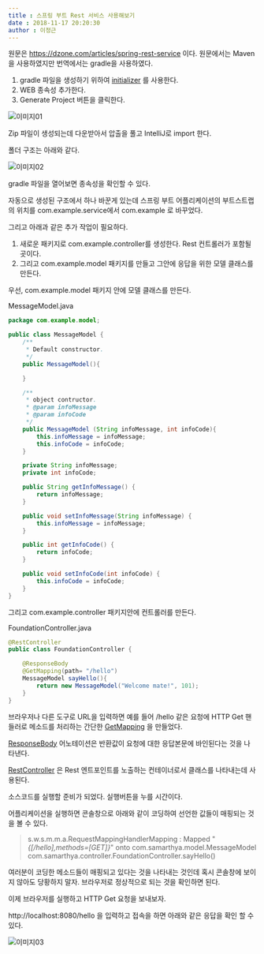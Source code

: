 ```yaml
---
title : 스프링 부트 Rest 서비스 사용해보기
date : 2018-11-17 20:20:30
author : 이정근
---
```


원문은 https://dzone.com/articles/spring-rest-service 이다. 원문에서는 Maven을 사용하였지만 번역에서는 gradle을 사용하였다.

1. gradle 파일을 생성하기 위하여 [initializer](https://start.spring.io/) 를 사용한다.
2. WEB 종속성 추가한다.
3. Generate Project 버튼을 클릭한다.

![이미지01](http://tech.javacafe.io/img/blog/20181117/springboot-rest-01.png)




Zip 파일이 생성되는데 다운받아서 압출을 풀고 IntelliJ로 import 한다.

폴더 구조는 아래와 같다.

![이미지02](http://tech.javacafe.io/img/blog/20181117/springboot-rest-02.png)

gradle 파일을 열어보면 종속성을 확인할 수 있다.

자동으로 생성된 구조에서 하나 바꾼게 있는데 스프링 부트 어플리케이션의 부트스트랩의 위치를 com.example.service에서 com.example 로 바꾸었다.



그리고 아래과 같은 추가 작업이 필요하다.

1. 새로운 패키지로 com.example.controller를 생성한다. Rest 컨트롤러가 포함될 곳이다.
2. 그리고 com.example.model 패키지를 만들고 그안에 응답을 위한 모델 클래스를 만든다.



우선,  com.example.model 패키지 안에 모델 클래스를 만든다.

MessageModel.java

```java
package com.example.model;

public class MessageModel {
    /**
     * Default constructor.
     */
    public MessageModel(){

    }

    /**
     * object contructor.
     * @param infoMessage
     * @param infoCode
     */
    public MessageModel (String infoMessage, int infoCode){
        this.infoMessage = infoMessage;
        this.infoCode = infoCode;
    }

    private String infoMessage;
    private int infoCode;

    public String getInfoMessage() {
        return infoMessage;
    }

    public void setInfoMessage(String infoMessage) {
        this.infoMessage = infoMessage;
    }

    public int getInfoCode() {
        return infoCode;
    }

    public void setInfoCode(int infoCode) {
        this.infoCode = infoCode;
    }
}

```

그리고 com.example.controller 패키지안에 컨트롤러를 만든다.

FoundationController.java

```java
@RestController
public class FoundationController {

    @ResponseBody
    @GetMapping(path= "/hello")
    MessageModel sayHello(){
        return new MessageModel("Welcome mate!", 101);
    }
}
```

브라우저나 다른 도구로 URL을 입력하면 예를 들어 /hello 같은 요청에 HTTP Get 핸들러로 메소드를 처리하는 간단한 [GetMapping](https://docs.spring.io/spring/docs/current/javadoc-api/index.html?org/springframework/web/bind/annotation/GetMapping.html) 을 만들었다. 

[ResponseBody](https://docs.spring.io/spring/docs/current/javadoc-api/index.html?org/springframework/web/bind/annotation/GetMapping.html) 어노테이션은 반환값이 요청에 대한 응답본문에 바인된다는 것을 나타낸다.

[RestController](https://docs.spring.io/spring/docs/current/javadoc-api/index.html?org/springframework/web/bind/annotation/GetMapping.html) 은 Rest 엔트포인트를 노출하는 컨테이너로서 클래스를 나타내는데 사용된다.



소스코드를 실행할 준비가 되었다. 실행버튼을 누를 시간이다.

어플리케이션을 실행하면 콘솔창으로 아래와 같이 코딩하여 선언한 값들이 매핑되는 것을 볼 수 있다.

> s.w.s.m.m.a.RequestMappingHandlerMapping : Mapped "*{[/hello],methods=[GET]}*" onto com.samarthya.model.MessageModel com.samarthya.controller.FoundationController.sayHello()

여러분이 코딩한 메소드들이 매핑되고 있다는 것을 나타내는 것인데 혹시 콘솔창에 보이지 않아도 당황하지 말자. 브라우저로 정상적으로 되는 것을 확인하면 된다.



이제 브라우저를 실행하고 HTTP Get 요청을 보내보자. 

http://localhost:8080/hello 을 입력하고 접속을 하면 아래와 같은 응답을 확인 할 수 있다.

![이미지03](http://tech.javacafe.io/img/blog/20181117/springboot-rest-03.png)